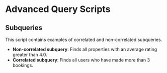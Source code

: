 # Advanced Query Scripts

## Subqueries

This script contains examples of correlated and non-correlated subqueries.

*   **Non-correlated subquery**: Finds all properties with an average rating greater than 4.0.
*   **Correlated subquery**: Finds all users who have made more than 3 bookings.